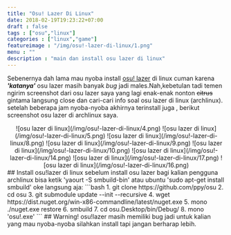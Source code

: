 ```yaml
---
title: "Osu! Lazer Di Linux"
date: 2018-02-19T19:23:22+07:00
draft : false
tags : ["osu","linux"]
categories : ["linux","game"]
featureimage : "/img/osu!-lazer-di-linux/1.png"
menu : ""
description : "main dan install osu lazer di linux"
---
```

Sebenernya dah lama mau nyoba install [osu! lazer](https://blog.ppy.sh/) di linux cuman karena **_'katanya'_** osu lazer masih banyak _bug_ jadi males.Nah,kebetulan tadi temen ngirim screenshot dari osu lazer saya yang lagi enak-enak nonton <s>citrus</s> gintama langsung close dan cari-cari info soal osu lazer di linux (archlinux).
setelah beberapa jam nyoba-nyoba akhirnya terinstall juga , berikut screenshot osu lazer di archlinux saya.
<center>
![osu lazer di linux](/img/osu!-lazer-di-linux/4.png)
![osu lazer di linux](/img/osu!-lazer-di-linux/5.png)
![osu lazer di linux](/img/osu!-lazer-di-linux/8.png)
![osu lazer di linux](/img/osu!-lazer-di-linux/9.png)
![osu lazer di linux](/img/osu!-lazer-di-linux/10.png)
![osu lazer di linux](/img/osu!-lazer-di-linux/14.png)
![osu lazer di linux](/img/osu!-lazer-di-linux/17.png)
![osu lazer di linux](/img/osu!-lazer-di-linux/16.png)
</center>
## Install osu!lazer di linux
sebelum install osu lazer bagi kalian pengguna archlinux bisa ketik 'yaourt -S smbuild-bin' atau ubuntu 'sudo apt-get install smbuild'
oke langsung aja:
```bash
  1. git clone https://github.com/ppy/osu
  2. cd osu
  3. git submodule update --init --recursive
  4. wget https://dist.nuget.org/win-x86-commandline/latest/nuget.exe
  5. mono ./nuget.exe restore
  6. smbuild
  7. cd osu.Desktop/bin/Debug/
  8. mono 'osu!.exe'
```
## Warning!
osu!lazer masih memiliki bug jadi untuk kalian yang mau nyoba-nyoba silahkan install tapi jangan berharap lebih.
